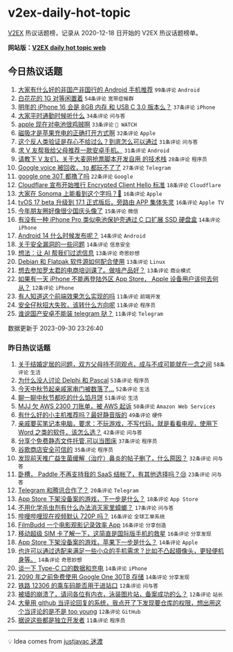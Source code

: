 # v2ex-daily-hot-topic

[V2EX](https://www.v2ex.com/) 热议话题榜，记录从 2020-12-18 日开始的 V2EX 热议话题榜单。

**网站版：[V2EX daily hot topic web](https://boojack.github.io/v2ex-daily-hot-topic-web/)**

## 今日热议话题

<!-- TODAY BEGIN -->

1. [大家有什么好的非国产非国行的 Android 手机推荐](https://www.v2ex.com/t/978244) `99条评论` `Android`
1. [白花花的 1G 对等闲置着](https://www.v2ex.com/t/978262) `54条评论` `宽带症候群`
1. [明年的 iPhone 16 会是 8GB 内存 和 USB C 3.0 版本么？](https://www.v2ex.com/t/978290) `37条评论` `iPhone`
1. [大家平时通勤时候听什么](https://www.v2ex.com/t/978232) `34条评论` `问与答`
1. [apple 现在对电池很鸡贼啊](https://www.v2ex.com/t/978301) `33条评论` ` WATCH`
1. [磁吸才是苹果充电的正确打开方式啊](https://www.v2ex.com/t/978268) `32条评论` `Apple`
1. [这个反人类验证是存心不给过么？到底怎么可以通过](https://www.v2ex.com/t/978251) `31条评论` `问与答`
1. [求 V 友帮我给父母推荐一款安卓手机。](https://www.v2ex.com/t/978266) `31条评论` `Android`
1. [请教下 V 友们，关于大麦网抢票脚本开发自用 的技术栈](https://www.v2ex.com/t/978305) `28条评论` `程序员`
1. [Google voice 被回收， tg 都玩不了了](https://www.v2ex.com/t/978259) `27条评论` `Telegram`
1. [google one 30T 都撸了吗](https://www.v2ex.com/t/978341) `22条评论` `Google`
1. [Cloudflare 宣布开始推行 Encrypted Client Hello 标准](https://www.v2ex.com/t/978306) `18条评论` `Cloudflare`
1. [大家在 Sonoma 上能看到这个字吗？𫙠](https://www.v2ex.com/t/978354) `16条评论` `Apple`
1. [tvOS 17 beta 升级到 17.1 正式版后，旁路由 APP 集体失灵](https://www.v2ex.com/t/978343) `16条评论` `Apple TV`
1. [今年朋友圈好像很少国庆头像了](https://www.v2ex.com/t/978282) `15条评论` `微信`
1. [有没有一种 iPhone Pro 类似电池保护壳通过 C 口扩展 SSD 硬盘盒](https://www.v2ex.com/t/978324) `14条评论` `iPhone`
1. [Android 14 什么时候发布呢？](https://www.v2ex.com/t/978258) `14条评论` `Android`
1. [关于安全漏洞的一些问题](https://www.v2ex.com/t/978257) `14条评论` `信息安全`
1. [想法：让 AI 帮我们过滤信息](https://www.v2ex.com/t/978357) `13条评论` `奇思妙想`
1. [Debian 和 Flatpak 软件源如何配合使用](https://www.v2ex.com/t/978280) `13条评论` `Linux`
1. [想去参加罗太君的电商培训课了。做啥产品好？](https://www.v2ex.com/t/978265) `13条评论` `商业模式`
1. [如果有一天 iPhone 不能再登陆外区 App Store， Apple 设备用户该何去何从？](https://www.v2ex.com/t/978319) `12条评论` `iPhone`
1. [有人知道这个前端效果怎么实现的吗](https://www.v2ex.com/t/978326) `11条评论` `前端开发`
1. [安全仔秋招大失败，该转什么方向呢](https://www.v2ex.com/t/978298) `11条评论` `程序员`
1. [谁说国产安卓不能装 telegram 哒？](https://www.v2ex.com/t/978245) `11条评论` `Telegram`

数据更新于 2023-09-30 23:26:40

<!-- TODAY END -->

### 昨日热议话题

<!-- YESTERDAY BEGIN -->

1. [关于结婚定居的问题，双方父母持不同观点，成与不成可能就在一念之间](https://www.v2ex.com/t/978135) `58条评论` `生活`
1. [为什么没人讨论 Delphi 和 Pascal](https://www.v2ex.com/t/978109) `53条评论` `程序员`
1. [今天中秋节起亲戚家串门被数落了...](https://www.v2ex.com/t/978181) `52条评论` `生活`
1. [聊一聊中秋节都吃的什么馅月饼](https://www.v2ex.com/t/978137) `51条评论` `生活`
1. [MJJ 欠 AWS 2300 刀账单，被 AWS 起诉](https://www.v2ex.com/t/978213) `50条评论` `Amazon Web Services`
1. [有什么好的小主机推荐吗？最好静音版的](https://www.v2ex.com/t/978101) `49条评论` `硬件`
1. [亲戚要买笔记本电脑，要求：不玩游戏，不写代码，就是看看电视，使用下 Word 之类的软件，该怎么选？](https://www.v2ex.com/t/978178) `42条评论` `问与答`
1. [分享个免费静态文件托管,可以当图床](https://www.v2ex.com/t/978104) `37条评论` `程序员`
1. [谷歌商店安全可信的](https://www.v2ex.com/t/978127) `35条评论` `程序员`
1. [发现前天推广益生菌缓解（治疗）鼻炎的帖子删了，什么原因？](https://www.v2ex.com/t/978115) `32条评论` `问与答`
1. [卧槽， Paddle 不再支持我的 SaaS 结帐了，有其他选择吗？😢](https://www.v2ex.com/t/978111) `23条评论` `问与答`
1. [Telegram 和腾讯合作了？](https://www.v2ex.com/t/978200) `20条评论` `Telegram`
1. [App Store 下架没备案的游戏，下一步是什么？](https://www.v2ex.com/t/978187) `18条评论` `App Store`
1. [不用化学杀虫剂有什么办法消灭家里蟑螂？](https://www.v2ex.com/t/978191) `17条评论` `问与答`
1. [哔哩哔哩现在视频默认 720P 吗？](https://www.v2ex.com/t/978184) `16条评论` `全球工单系统`
1. [FilmBudd 一个电影观影记录效率 App](https://www.v2ex.com/t/978164) `16条评论` `分享创造`
1. [移动超级 SIM 卡了解一下，这简直是国际版手机的救星](https://www.v2ex.com/t/978161) `16条评论` `分享发现`
1. [App Store 下架没备案的游戏，苹果下一步是什么？](https://www.v2ex.com/t/978221) `14条评论` `Apple`
1. [也许可以通过选配来满足一些小众的手机需求？比如不凸起摄像头，更轻便机身等。](https://www.v2ex.com/t/978149) `14条评论` `奇思妙想`
1. [谈一下 Type-C 口的数据和充电](https://www.v2ex.com/t/978132) `14条评论` `iPhone`
1. [2090 年之前免费使用 Google One 30TB 存储](https://www.v2ex.com/t/978125) `14条评论` `分享发现`
1. [铁路 12306 的乘车码能否用于进站口](https://www.v2ex.com/t/978167) `12条评论` `问与答`
1. [被墙的崩溃了，请问各位有内衣，泳装图片站，备案成功的么？](https://www.v2ex.com/t/978143) `12条评论` `站长`
1. [大量用 github 当评论回复的系统，我点开了下发现要仓库的权限，想出用这个当评论的是不是 too young](https://www.v2ex.com/t/978099) `12条评论` `GitHub`
1. [据说这些都是独立开发者](https://www.v2ex.com/t/978151) `11条评论` `程序员`

<!-- YESTERDAY END -->

---

💡 Idea comes from [justjavac 迷渡](https://github.com/justjavac/)
